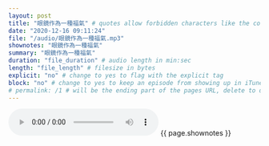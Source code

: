 ```yaml
---
layout: post
title: "眼鏡作為一種福氣" # quotes allow forbidden characters like the colon
date: "2020-12-16 09:11:24"
file: "/audio/眼鏡作為一種福氣.mp3"
shownotes: "眼鏡作為一種福氣"
summary: "眼鏡作為一種福氣"
duration: "file_duration" # audio length in min:sec
length: "file_length" # filesize in bytes
explicit: "no" # change to yes to flag with the explicit tag
block: "no" # change to yes to keep an episode from showing up in iTunes
# permalink: /1 # will be the ending part of the pages URL, delete to default to the title
---
```


<audio controls>
<source src="{{site.url}}{{site.baseurl}}{{ page.file }}" type="audio/x-mp3">
Your browser does not support the audio element.
</audio>
{{ page.shownotes }}
